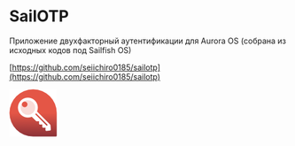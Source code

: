 SailOTP
===================

Приложение двухфакторный аутентификации для Aurora OS (собрана из исходных кодов под Sailfish OS)

[https://github.com/seiichiro0185/sailotp](https://github.com/seiichiro0185/sailotp)

![picture](../assets/images/open-source/harbour-sailotp.png)